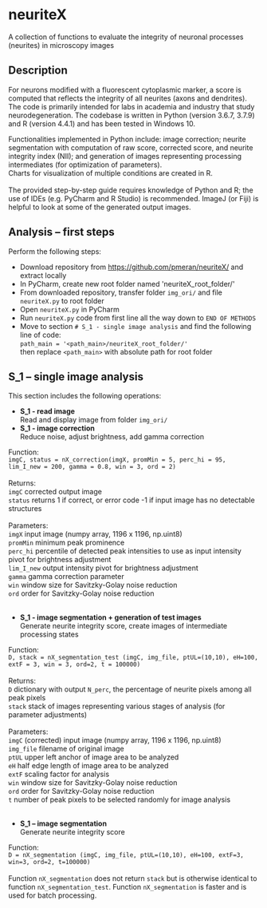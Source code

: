 # neuriteX
A collection of functions to evaluate the integrity of neuronal processes (neurites) in microscopy images

## Description
For neurons modified with a fluorescent cytoplasmic marker, a score is computed that reflects the integrity of all neurites (axons and dendrites). The code is primarily intended for labs in academia and industry that study neurodegeneration. The codebase is written in Python (version 3.6.7, 3.7.9) and R (version 4.4.1) and has been tested in Windows 10.

Functionalities implemented in Python include: image correction; neurite segmentation with computation of raw score, corrected score, and neurite integrity index (NII); and generation of images representing processing intermediates (for optimization of parameters).<br />
Charts for visualization of multiple conditions are created in R.<br />
<br />
The provided step-by-step guide requires knowledge of Python and R; the use of IDEs (e.g. PyCharm and R Studio) is recommended.  ImageJ (or Fiji) is helpful to look at some of the generated output images.<br />


## Analysis – first steps

Perform the following steps:

-	Download repository from https://github.com/pmeran/neuriteX/ and extract locally
-	In PyCharm, create new root folder named 'neuriteX_root_folder/'
-	From downloaded repository, transfer folder `img_ori/` and file `neuriteX.py` to root folder
-	Open `neuriteX.py` in PyCharm
-	Run `neuriteX.py` code from first line all the way down to `END OF METHODS`
-	Move to section `# S_1 - single image analysis` and find the following line of code:<br />
  `path_main = '<path_main>/neuriteX_root_folder/'`<br />
  then replace `<path_main>` with absolute path for root folder<br />

## S_1 – single image analysis

This section includes the following operations:<br />
- **S_1 - read image**<br />
Read and display image from folder `img_ori/`<br />
- **S_1 - image correction**<br />
Reduce noise, adjust brightness, add gamma correction<br />

Function:<br />
`imgC, status = nX_correction(imgX, promMin = 5, perc_hi = 95, lim_I_new = 200, gamma = 0.8, win = 3, ord = 2)`<br />
<br />
Returns:<br />
`imgC`	corrected output image<br />
`status`	returns 1 if correct, or error code -1 if input image has no detectable structures<br />
<br />
Parameters:<br />
`imgX`	input image (numpy array, 1196 x 1196, np.uint8)<br />
`promMin`	minimum peak prominence<br />
`perc_hi`	percentile of detected peak intensities to use as input intensity pivot for brightness adjustment<br />
`lim_I_new`	output intensity pivot for brightness adjustment<br />
`gamma`	gamma correction parameter <br />
`win`	window size for Savitzky-Golay noise reduction<br />
`ord`	order for Savitzky-Golay noise reduction<br />
<br />
- **S_1 - image segmentation + generation of test images**<br />
Generate neurite integrity score, create images of intermediate processing states<br />

Function:<br />
`D, stack = nX_segmentation_test (imgC, img_file, ptUL=(10,10), eH=100, extF = 3, win = 3, ord=2, t = 100000)`<br />
<br />
Returns:<br />
`D`	dictionary with output `N_perc`, the percentage of neurite pixels among all peak pixels<br />
`stack`	stack of images representing various stages of analysis (for parameter adjustments)<br />
<br />
Parameters:<br />
`imgC`	(corrected) input image (numpy array, 1196 x 1196, np.uint8)<br />
`img_file`	filename of original image<br />
`ptUL`	upper left anchor of image area to be analyzed<br />
`eH`	half edge length of image area to be analyzed<br />
`extF`	scaling factor for analysis<br />
`win`	window size for Savitzky-Golay noise reduction<br />
`ord`	order for Savitzky-Golay noise reduction<br />
`t`	number of peak pixels to be selected randomly for image analysis<br />
<br />
- **S_1 – image segmentation**<br />
Generate neurite integrity score<br />

Function:<br />
`D = nX_segmentation (imgC, img_file, ptUL=(10,10), eH=100, extF=3, win=3, ord=2, t=100000)`<br />
<br />
Function `nX_segmentation` does not return `stack` but is otherwise identical to function `nX_segmentation_test`.
Function `nX_segmentation` is faster and is used for batch processing.<br />


          







